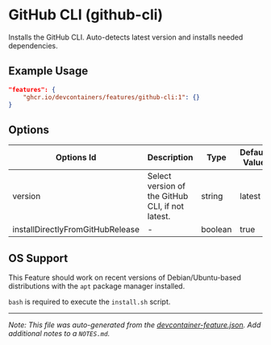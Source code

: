 

# GitHub CLI (github-cli)

Installs the GitHub CLI. Auto-detects latest version and installs needed dependencies.

## Example Usage

```json
"features": {
    "ghcr.io/devcontainers/features/github-cli:1": {}
}
```

## Options

| Options Id | Description | Type | Default Value |
|-----|-----|-----|-----|
| version | Select version of the GitHub CLI, if not latest. | string | latest |
| installDirectlyFromGitHubRelease | - | boolean | true |



## OS Support

This Feature should work on recent versions of Debian/Ubuntu-based distributions with the `apt` package manager installed.

`bash` is required to execute the `install.sh` script.


---

_Note: This file was auto-generated from the [devcontainer-feature.json](https://github.com/devcontainers/features/blob/main/src/github-cli/devcontainer-feature.json).  Add additional notes to a `NOTES.md`._
